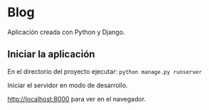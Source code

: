 # Blog

Aplicación creada con Python y Django.

## Iniciar la aplicación

En el directorio del proyecto ejecutar: `python manage.py runserver`

Iniciar el servidor en modo de desarrollo.

[http://localhost:8000](http://localhost:8000) para ver en el navegador.
